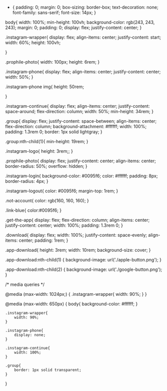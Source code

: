 * {
    padding: 0;
    margin: 0;
    box-sizing: border-box;
    text-decoration: none;
    font-family: sans-serif;
    font-size: 14px;
    }

body{
    width: 100%;
    min-height: 100vh;
    background-color: rgb(243, 243, 243);
    margin: 0;
    padding: 0;
    display: flex;
    justify-content: center;
}

.instagram-wrapper{
    display: flex;
    align-items: center;
    justify-content: start;
    width: 60%;
    height: 100vh;

}

.prophile-photo{
    width: 100px;
    height: 6rem;
}

.instagram-phone{
    display: flex;
    align-items: center;
    justify-content: center;
    width: 50%;
}

.instagram-phone img{
    height: 50rem;

}

.instagram-continue{
    display: flex;
    align-items: center;
    justify-content: space-around; 
    flex-direction: column;
    width: 50%;
    min-height: 34rem;
}

.group{
    display: flex;
    justify-content: space-between;
    align-items: center;
    flex-direction: column;
    background-attachment: #ffffff;
    width: 100%;
    padding: 1.3rem 0;
    border: 1px solid lightgray;
}

.group:nth-child(1){
    min-height: 19rem;
}

.instagram-logo{
    height: 3rem;;
}

.prophile-photo{
    display: flex;
    justify-content: center;
    align-items: center;
    border-radius: 50%;
    overflow: hidden;
}

.instagram-login{
    background-color: #0095f6;
    color: #ffffff;
    padding: 8px;
    border-radius: 4px;
}

.instagram-logout{
    color: #0095f6;
    margin-top: 1rem;
}

.not-account{
    color: rgb(160, 160, 160);
}

.link-blue{
    color:#0095f6;
}

.get-the-app{
    display: flex;
    flex-direction: column;
    align-items: center;
    justify-content: center;
    width: 100%;
    padding: 1.3rem 0;
}

.download{
    display: flex;
    width: 100%;
    justify-content: space-evenly;
    align-items: center;
    padding: 1rem;
}

.app-download{
    height: 3rem;
    width: 10rem;
   background-size: cover;
}

.app-download:nth-child(1) {
    background-image: url('./apple-button.png');
}

.app-download:nth-child(2) {
    background-image: url('./google-button.png');
}

/* media queries */


@media (max-width: 1024px;) {
    .instagram-wrapper{
        width: 90%;
    }
}

@media (max-width: 650px) {
    body{
        background-color: #ffffff;
    }

    .instagram-wrapper{
        width: 90%;
    }
    
    .instagram-phone{
        display: none;
    }
    
    .instagram-continue{
        width: 100%;
    }
    
    .group{
        border: 1px solid transparent;
    }
}